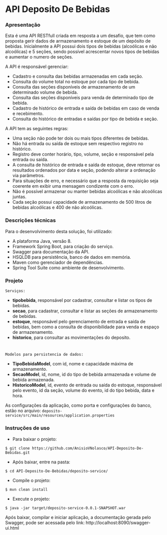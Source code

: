 # API Deposito De Bebidas

### Apresentação

Esta é uma API RESTfull criada em resposta a um desafio, que tem como proposta gerir dados de armazenamento e estoque de um depósito de bebidas. Inicialmente a API possui dois tipos de bebidas (alcoólicas e não alcoólicas) e 5 seções, sendo possível acrescentar novos tipos de bebidas e aumentar o numero de seções.

A API é responsável gerenciar:
 - Cadastro e consulta das bebidas armazenadas em cada seção.
 - Consulta do volume total no estoque por cada tipo de bebida.
 - Consulta das seções disponíveis de armazenamento de um determinado volume de bebida.
 - Consulta das seções disponíveis para venda de determinado tipo de bebida.
 - Cadastro de histórico de entrada e saída de bebidas em caso de venda e recebimento.
 - Consulta do histórico de entradas e saídas por tipo de bebida e seção.

A API tem as seguintes regras:
- Uma seção não pode ter dois ou mais tipos diferentes de bebidas.
- Não há entrada ou saída de estoque sem respectivo registro no histórico.
- Registro deve conter horário, tipo, volume, seção e responsável pela entrada ou saída.
- A consulta de histórico de entrada e saída de estoque, deve retornar os resultados ordenados por data e seção, podendo alterar a ordenação via parâmetros.
- Para situações de erro, e necessário que a resposta da requisição seja coerente em exibir uma mensagem condizente com o erro.
- Não é possível armazenar ou manter bebidas alcoólicas e não alcoólicas juntas. 
- Cada seção possui capacidade de armazenamento de 500 litros de bebidas alcoólicas e 400 de não alcoólicas.

### Descrições técnicas
Para o desenvolvimento desta solução, foi utilizado:
 - A plataforma Java, versão 8.
 - Framework Spring Boot, para criação do serviço.
 - Swagger para documentação da API.
 - HSQLDB para persistência, banco de dados em memória.
 - Maven como gerenciador de dependências.
 - Spring Tool Suite como ambiente de desenvolvimento.

### Projeto
    Serviços:
 - **tipobebida**, responsável por cadastrar, consultar e listar os tipos de bebidas.
 - **secao**, para cadastrar, consultar e listar as seções de armazenamento de bebidas.
 - **estoque**, responsável pelo gerenciamento de entrada e saída de bebidas, bem como a consulta de disponibilidade para venda e espaço de armazenamento.
 - **historico**, para consultar as movimentações do deposito.
#
    Modelos para persistencia de dados:
 - **TipoBebidaModel**, com id, nome e capacidade máxima de armazenamento.
 - **SecaoModel**, id, nome, id do tipo de bebida armazenada e volume de bebida armazenada.
 - **HistoricoModel**, id, evento de entrada ou saída do estoque, responsável pelo evento, id da seção, volume do evento, id do tipo bebida, data e hora.
 
As configurações da aplicação, como porta e configurações do banco, estão no arquivo:
`deposito-service/src/main/resources/application.properties`

### Instruções de uso
 - Para baixar o projeto:
```
$ git clone https://github.com/AnisioVNolasco/API-Deposito-De-Bebidas.git
```
 - Após baixar, entre na pasta:
```
$ cd API-Deposito-De-Bebidas/deposito-service/
```
 - Compile o projeto:
```
$ mvn clean install
```
 - Execute o projeto:
```
$ java -jar target/deposito-service-0.0.1-SNAPSHOT.war
```

Após baixar, compilar e iniciar aplicação, a documentação gerada pelo Swagger, pode ser acessada pelo link:
http://localhost:8090/swagger-ui.html